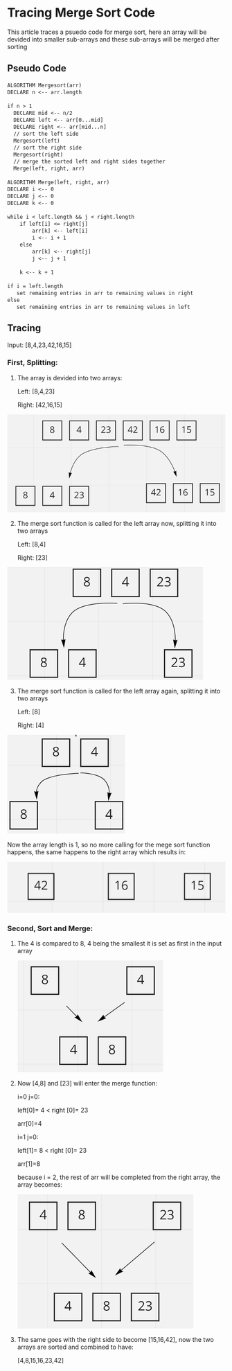 # Tracing Merge Sort Code
This article traces a psuedo code for merge sort, here an array will be devided into smaller sub-arrays and these sub-arrays will be merged after sorting

## Pseudo Code
    ALGORITHM Mergesort(arr)
    DECLARE n <-- arr.length

    if n > 1
      DECLARE mid <-- n/2
      DECLARE left <-- arr[0...mid]
      DECLARE right <-- arr[mid...n]
      // sort the left side
      Mergesort(left)
      // sort the right side
      Mergesort(right)
      // merge the sorted left and right sides together
      Merge(left, right, arr)

    ALGORITHM Merge(left, right, arr)
    DECLARE i <-- 0
    DECLARE j <-- 0
    DECLARE k <-- 0

    while i < left.length && j < right.length
        if left[i] <= right[j]
            arr[k] <-- left[i]
            i <-- i + 1
        else
            arr[k] <-- right[j]
            j <-- j + 1

        k <-- k + 1

    if i = left.length
       set remaining entries in arr to remaining values in right
    else
       set remaining entries in arr to remaining values in left

## Tracing

Input: [8,4,23,42,16,15]

### First, Splitting:

1. The array is devided into two arrays:

    Left: [8,4,23]

    Right: [42,16,15]

  ![image1](assets/1.png)

2. The merge sort function is called for the left array now, splitting it into two arrays

     Left: [8,4]

    Right: [23]

  ![image2](assets/2.png)

3. The merge sort function is called for the left array again, splitting it into two arrays

     Left: [8]

    Right: [4]

  ![image3](assets/3.png)

  Now the array length is 1, so no more calling for the mege sort function happens, the same happens to the right array which results in:

  ![image4](assets/4.png)

### Second, Sort and Merge:
1. The 4 is compared to 8, 4 being the smallest it is set as first in the input array

    ![image5](assets/5.png)

2. Now [4,8] and [23] will enter the merge function:

    i=0   j=0:

    left[0]= 4 < right [0]= 23

    arr[0]=4


    i=1   j=0:

    left[1]= 8 < right [0]= 23

    arr[1]=8

    because i = 2, the rest of arr will be completed from the right array, the array becomes:

      ![image6](assets/6.png)


  3. The same goes with the right side to become [15,16,42], now the two arrays are sorted and combined to have:

      [4,8,15,16,23,42]

